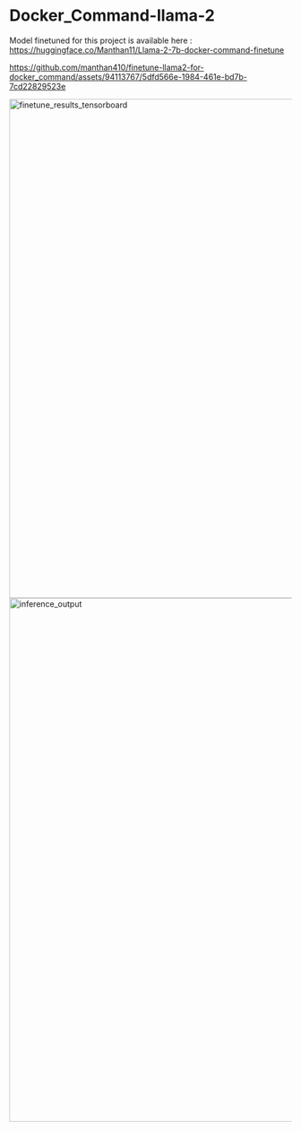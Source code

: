# Docker_Command-llama-2
Model finetuned for this project is available here : https://huggingface.co/Manthan11/Llama-2-7b-docker-command-finetune


https://github.com/manthan410/finetune-llama2-for-docker_command/assets/94113767/5dfd566e-1984-461e-bd7b-7cd22829523e

<img width="891" alt="finetune_results_tensorboard" src="https://github.com/manthan410/finetune-llama2-for-docker_command/assets/94113767/92fdde57-6461-4cf7-b481-27a785f1475b">
<img width="935" alt="inference_output" src="https://github.com/manthan410/finetune-llama2-for-docker_command/assets/94113767/c9c8a122-7e04-4702-826b-9f2d5c4882e0">



